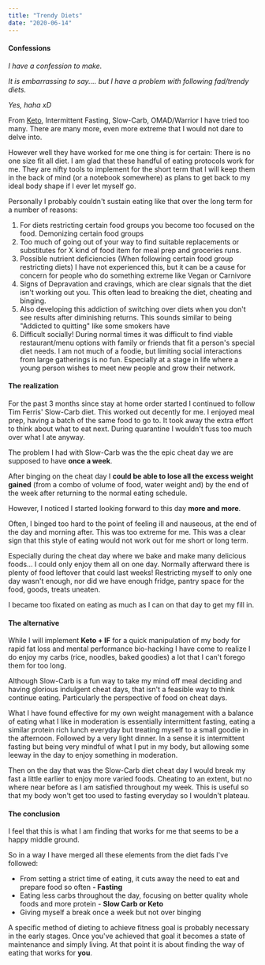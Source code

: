 ```yaml
---
title: "Trendy Diets"
date: "2020-06-14"
---
```


#### **Confessions**

_I have a confession to make._

_It is embarrassing to say.... but I have a problem with following fad/trendy diets._

_Yes, haha xD_

From [Keto](https://pacedprogress.com/2020/01/clean-keto-cutting-journey/), Intermittent Fasting, Slow-Carb, OMAD/Warrior I have tried too many. There are many more, even more extreme that I would not dare to delve into.

However well they have worked for me one thing is for certain: There is no one size fit all diet. I am glad that these handful of eating protocols work for me. They are nifty tools to implement for the short term that I will keep them in the back of mind (or a notebook somewhere) as plans to get back to my ideal body shape if I ever let myself go.

Personally I probably couldn't sustain eating like that over the long term for a number of reasons:

1. For diets restricting certain food groups you become too focused on the food. Demonizing certain food groups
2. Too much of going out of your way to find suitable replacements or substitutes for X kind of food item for meal prep and groceries runs.
3. Possible nutrient deficiencies (When following certain food group restricting diets) I have not experienced this, but it can be a cause for concern for people who do something extreme like Vegan or Carnivore
4. Signs of Depravation and cravings, which are clear signals that the diet isn't working out you. This often lead to breaking the diet, cheating and binging.
5. Also developing this addiction of switching over diets when you don't see results after diminishing returns. This sounds similar to being "Addicted to quitting" like some smokers have
6. Difficult socially! During normal times it was difficult to find viable restaurant/menu options with family or friends that fit a person's special diet needs. I am not much of a foodie, but limiting social interactions from large gatherings is no fun. Especially at a stage in life where a young person wishes to meet new people and grow their network.

#### The realization

For the past 3 months since stay at home order started I continued to follow Tim Ferris' Slow-Carb diet. This worked out decently for me. I enjoyed meal prep, having a batch of the same food to go to. It took away the extra effort to think about what to eat next. During quarantine I wouldn't fuss too much over what I ate anyway.

The problem I had with Slow-Carb was the the epic cheat day we are supposed to have **once a week**.

After binging on the cheat day I **could be able to lose all the excess weight gained** (from a combo of volume of food, water weight and) by the end of the week after returning to the normal eating schedule.

However, I noticed I started looking forward to this day **more and more**.

Often, I binged too hard to the point of feeling ill and nauseous, at the end of the day and morning after. This was too extreme for me. This was a clear sign that this style of eating would not work out for me short or long term.

Especially during the cheat day where we bake and make many delicious foods... I could only enjoy them all on one day. Normally afterward there is plenty of food leftover that could last weeks! Restricting myself to only one day wasn't enough, nor did we have enough fridge, pantry space for the food, goods, treats uneaten.

I became too fixated on eating as much as I can on that day to get my fill in.

#### The alternative

While I will implement **Keto + IF** for a quick manipulation of my body for rapid fat loss and mental performance bio-hacking I have come to realize I do enjoy my carbs (rice, noodles, baked goodies) a lot that I can't forego them for too long.

Although Slow-Carb is a fun way to take my mind off meal deciding and having glorious indulgent cheat days, that isn't a feasible way to think continue eating. Particularly the perspective of food on cheat days.

What I have found effective for my own weight management with a balance of eating what I like in moderation is essentially intermittent fasting, eating a similar protein rich lunch everyday but treating myself to a small goodie in the afternoon. Followed by a very light dinner. In a sense it is intermittent fasting but being very mindful of what I put in my body, but allowing some leeway in the day to enjoy something in moderation.

Then on the day that was the Slow-Carb diet cheat day I would break my fast a little earlier to enjoy more varied foods. Cheating to an extent, but no where near before as I am satisfied throughout my week. This is useful so that my body won't get too used to fasting everyday so I wouldn't plateau.

#### The conclusion

I feel that this is what I am finding that works for me that seems to be a happy middle ground.

So in a way I have merged all these elements from the diet fads I've followed:

- From setting a strict time of eating, it cuts away the need to eat and prepare food so often **\- Fasting**
- Eating less carbs throughout the day, focusing on better quality whole foods and more protein - **Slow Carb or Keto**
- Giving myself a break once a week but not over binging

A specific method of dieting to achieve fitness goal is probably necessary in the early stages. Once you've achieved that goal it becomes a state of maintenance and simply living. At that point it is about finding the way of eating that works for **you**.

